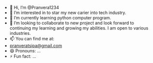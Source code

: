- 👋 Hi, I’m @Pranvera1234
- 👀 I’m interested in to star my new carier into tech industry. 
- 🌱 I’m currently learning python computer program.
- 💞️ I’m looking to collaborate to new project and look forward to continuing my learning and growing my abilities. I am open to various industries.
- 📫 You can find me at: 
- pranveratsipa@gmail.com
- 😄 Pronouns: ...
- ⚡ Fun fact: ...

<!---
Pranvera1234/Pranvera1234 is a ✨ special ✨ repository because its `README.md` (this file) appears on your GitHub profile.
You can click the Preview link to take a look at your changes.
--->
